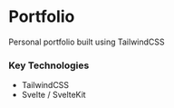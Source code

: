 # Portfolio

Personal portfolio built using TailwindCSS

### Key Technologies

- TailwindCSS
- Svelte / SvelteKit
